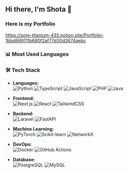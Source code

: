 ## Hi there, I'm Shota 👋
### Here is my Portfolio 
https://sore-titanium-435.notion.site/Portfolio-1bbd689111b680f2af77d30d2674aebc
### 📊 Most Used Languages

### 🛠️ Tech Stack

- **Languages:**  
  ![Python](https://img.shields.io/badge/Python-3776AB?style=flat&logo=python&logoColor=white)
  ![TypeScript](https://img.shields.io/badge/TypeScript-3178C6?style=flat&logo=typescript&logoColor=white)
  ![JavaScript](https://img.shields.io/badge/JavaScript-F7DF1E?style=flat&logo=javascript&logoColor=black)
  ![PHP](https://img.shields.io/badge/PHP-777BB4?style=flat&logo=php&logoColor=white)
  ![Java](https://img.shields.io/badge/Java-007396?style=flat&logo=java&logoColor=white)

- **Frontend:**  
  ![Next.js](https://img.shields.io/badge/Next.js-000000?style=flat&logo=nextdotjs&logoColor=white)
  ![React](https://img.shields.io/badge/React-61DAFB?style=flat&logo=react&logoColor=black)
  ![TailwindCSS](https://img.shields.io/badge/TailwindCSS-38B2AC?style=flat&logo=tailwindcss&logoColor=white)

- **Backend:**  
  ![Laravel](https://img.shields.io/badge/Laravel-FF2D20?style=flat&logo=laravel&logoColor=white)
  ![FastAPI](https://img.shields.io/badge/FastAPI-009688?style=flat&logo=fastapi&logoColor=white)

- **Machine Learning:**  
  ![PyTorch](https://img.shields.io/badge/PyTorch-EE4C2C?style=flat&logo=pytorch&logoColor=white)
  ![Scikit-learn](https://img.shields.io/badge/Scikit--learn-F7931E?style=flat&logo=scikitlearn&logoColor=white)
  ![NetworkX](https://img.shields.io/badge/NetworkX-1D3557?style=flat)

- **DevOps:**  
  ![Docker](https://img.shields.io/badge/Docker-2496ED?style=flat&logo=docker&logoColor=white)
  ![GitHub Actions](https://img.shields.io/badge/GitHub_Actions-2088FF?style=flat&logo=github-actions&logoColor=white)

- **Database:**  
  ![PostgreSQL](https://img.shields.io/badge/PostgreSQL-336791?style=flat&logo=postgresql&logoColor=white)
  ![MySQL](https://img.shields.io/badge/MySQL-4479A1?style=flat&logo=mysql&logoColor=white)


<!--
### 📊 Most Used Languages
![Top Langs](https://github-readme-stats.vercel.app/api/top-langs/?username=Shota-OSD&layout=compact&theme=dark)


- 🔭 I’m currently working on ...
- 🌱 I’m currently learning ...
- 👯 I’m looking to collaborate on ...
- 🤔 I’m looking for help with ...
- 💬 Ask me about ...
- 📫 How to reach me: ...
- 😄 Pronouns: ...
- ⚡ Fun fact: ...
-->
